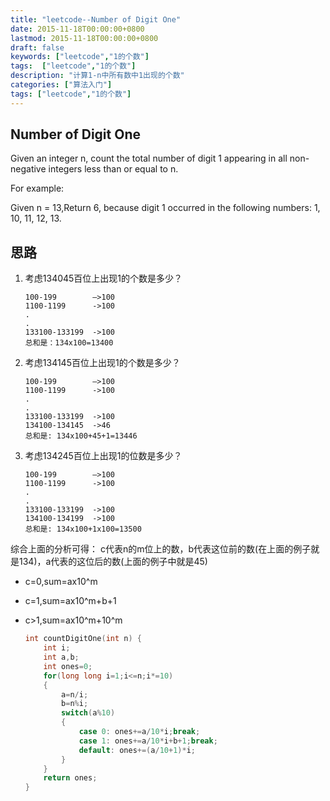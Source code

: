 ```yaml
---
title: "leetcode--Number of Digit One"
date: 2015-11-18T00:00:00+0800
lastmod: 2015-11-18T00:00:00+0800
draft: false
keywords: ["leetcode","1的个数"]
tags:  ["leetcode","1的个数"]
description: "计算1-n中所有数中1出现的个数"
categories: ["算法入门"]
tags: ["leetcode","1的个数"]
---
```


## Number of Digit One
Given an integer n, count the total number of digit 1 appearing in all non-negative integers less than or equal to n.

For example:

Given n = 13,Return 6, because digit 1 occurred in the following numbers: 1, 10, 11, 12, 13.

## 思路
1. 考虑134045百位上出现1的个数是多少？

    ```
    100-199        —>100
    1100-1199      ->100
    .
    .
    133100-133199  ->100
    总和是：134x100=13400
    ```

2. 考虑134145百位上出现1的个数是多少？

    ```
    100-199        —>100
    1100-1199      ->100
    .
    .
    133100-133199  ->100
    134100-134145  ->46
    总和是: 134x100+45+1=13446
    ```

3. 考虑134245百位上出现1的位数是多少？

    ```
    100-199        —>100
    1100-1199      ->100
    .
    .
    133100-133199  ->100
    134100-134199  ->100
    总和是: 134x100+1x100=13500
    ```

综合上面的分析可得：
c代表n的m位上的数，b代表这位前的数(在上面的例子就是134)，a代表的这位后的数(上面的例子中就是45)

* c=0,sum=ax10^m
* c=1,sum=ax10^m+b+1
* c\>1,sum=ax10^m+10^m

    ```c
    int countDigitOne(int n) {
        int i;
        int a,b;
        int ones=0;
        for(long long i=1;i<=n;i*=10)
        {
            a=n/i;
            b=n%i;
            switch(a%10)
            {
                case 0: ones+=a/10*i;break;
                case 1: ones+=a/10*i+b+1;break;
                default: ones+=(a/10+1)*i;
            }
        }
        return ones;
    }
    ```

